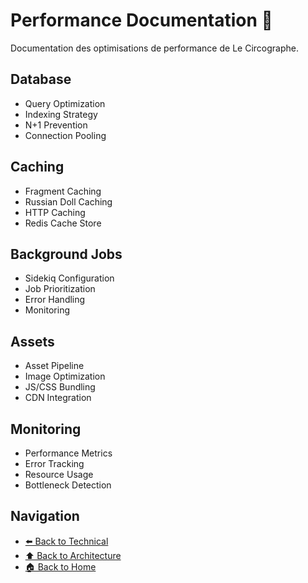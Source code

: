 # Performance Documentation 🚀

Documentation des optimisations de performance de Le Circographe.

## Database

- Query Optimization
- Indexing Strategy
- N+1 Prevention
- Connection Pooling

## Caching

- Fragment Caching
- Russian Doll Caching
- HTTP Caching
- Redis Cache Store

## Background Jobs

- Sidekiq Configuration
- Job Prioritization
- Error Handling
- Monitoring

## Assets

- Asset Pipeline
- Image Optimization
- JS/CSS Bundling
- CDN Integration

## Monitoring

- Performance Metrics
- Error Tracking
- Resource Usage
- Bottleneck Detection

## Navigation

- [⬅️ Back to Technical](../README.md)
- [⬆️ Back to Architecture](../../README.md)
- [🏠 Back to Home](../../../README.md) 